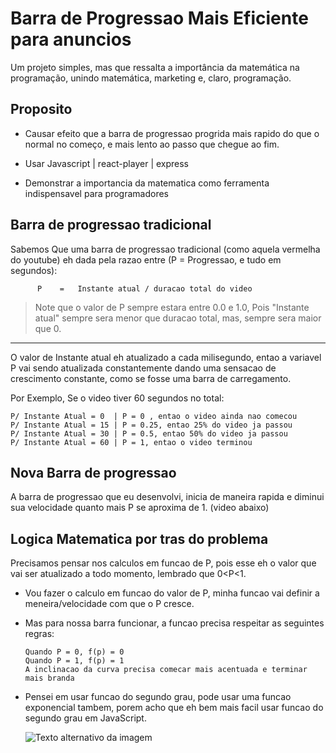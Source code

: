 # Barra de Progressao Mais Eficiente para anuncios 
 Um projeto simples, mas que ressalta a importância da matemática na programação, unindo matemática, marketing e, claro, programação.



## Proposito
  * Causar efeito que a barra de progressao progrida mais rapido do que o normal no começo, e mais lento ao passo que chegue ao fim.
    
  * Usar Javascript | react-player | express
    
  * Demonstrar a importancia da matematica como ferramenta indispensavel para programadores

## Barra de progressao tradicional

Sabemos Que uma barra de progressao tradicional (como aquela vermelha do youtube)
eh dada pela razao entre (P = Progressao, e tudo em segundos):

          P    =   Instante atual / duracao total do video
> Note que o valor de P sempre estara entre 0.0 e 1.0, Pois "Instante atual" sempre sera menor que duracao total, mas, sempre sera maior que 0.

---

O valor de Instante atual eh atualizado a cada milisegundo, entao a variavel P vai sendo atualizada constantemente dando uma sensacao de crescimento constante, como se fosse uma barra de carregamento. 


Por Exemplo, Se o video tiver 60 segundos no total: 

    P/ Instante Atual = 0  | P = 0 , entao o video ainda nao comecou
    P/ Instante Atual = 15 | P = 0.25, entao 25% do video ja passou 
    P/ Instante Atual = 30 | P = 0.5, entao 50% do video ja passou
    P/ Instante Atual = 60 | P = 1, entao o video terminou
  
  

## Nova Barra de progressao 

A barra de progressao que eu desenvolvi, inicia de maneira rapida e diminui sua velocidade quanto mais P se aproxima de 1. (video abaixo)

##  Logica Matematica por tras do problema 

Precisamos pensar nos calculos em funcao de P, pois esse eh o valor que vai ser atualizado a todo momento, lembrado que 0<P<1.

- Vou fazer o calculo em funcao do valor de P, minha funcao vai definir a meneira/velocidade com que o P cresce.
  
- Mas para nossa barra funcionar, a funcao precisa respeitar as seguintes regras:

      Quando P = 0, f(p) = 0
      Quando P = 1, f(p) = 1
      A inclinacao da curva precisa comecar mais acentuada e terminar mais branda

- Pensei em usar funcao do segundo grau, pode usar uma funcao exponencial tambem, porem acho que eh bem mais facil usar funcao do segundo grau em JavaScript.

  ![Texto alternativo da imagem](file:///Users/filiperaposo/Desktop/Screenshot%202023-09-04%20at%2019.35.06.png)

<p align = "center >   
 <img widht="470" src = "/Fake-progressBar/Screenshot 2023-09-04 at 19.35.06.png">
</p>  
